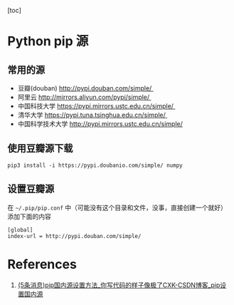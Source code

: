 [toc]

# Python pip 源

## 常用的源

- 豆瓣(douban) http://pypi.douban.com/simple/ 
- 阿里云 http://mirrors.aliyun.com/pypi/simple/ 
- 中国科技大学 https://pypi.mirrors.ustc.edu.cn/simple/ 
- 清华大学 https://pypi.tuna.tsinghua.edu.cn/simple/ 
- 中国科学技术大学 http://pypi.mirrors.ustc.edu.cn/simple/

## 使用豆瓣源下载

```
pip3 install -i https://pypi.doubanio.com/simple/ numpy
```

## 设置豆瓣源

在 `~/.pip/pip.conf` 中（可能没有这个目录和文件，没事，直接创建一个就好）添加下面的内容

```
[global]
index-url = http://pypi.douban.com/simple/ 
```

# References

1. [(5条消息)pip国内源设置方法_你写代码的样子像极了CXK-CSDN博客_pip设置国内源](https://blog.csdn.net/weixin_41712059/article/details/86704492)